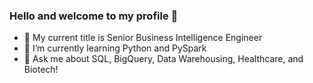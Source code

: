 ### Hello and welcome to my profile 👋

- 🔭 My current title is Senior Business Intelligence Engineer
- 🌱 I’m currently learning Python and PySpark
- 💬 Ask me about SQL, BigQuery, Data Warehousing, Healthcare, and Biotech!


